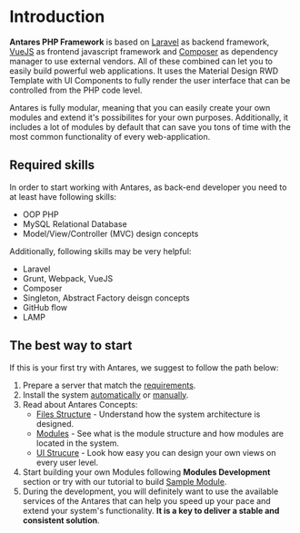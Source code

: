 # Introduction

**Antares PHP Framework** is based on [Laravel](https://laravel.com/docs/5.4) as backend framework, [VueJS](https://vuejs.org/) as frontend javascript framework and [Composer](https://getcomposer.org/) as dependency manager to use external vendors. All of these combined can let you to easily build powerful web applications. It uses the Material Design RWD Template with UI Components to fully render the user interface that can be controlled from the PHP code level.

Antares is fully modular, meaning that you can easily create your own modules and extend it's possibilites for your own purposes. Additionally, it includes a lot of modules by default that can save you tons of time with the most common functionality of every web-application.

## Required skills

In order to start working with Antares, as back-end developer you need to at least have following skills:
- OOP PHP 
- MySQL Relational Database
- Model/View/Controller (MVC) design concepts

Additionally, following skills may be very helpful:
- Laravel
- Grunt, Webpack, VueJS
- Composer
- Singleton, Abstract Factory deisgn concepts
- GitHub flow
- LAMP

## The best way to start
If this is your first try with Antares, we suggest to follow the path below:
1. Prepare a server that match the [requirements](installation/requirements.md).
2. Install the system [automatically](installation/installation_auto.md) or [manually](installation/installation_manual.md).
3. Read about Antares Concepts:   
   - [Files Structure](antares_concepts/core_&_files_structure.md) - Understand how the system architecture is designed.
   - [Modules](antares_concepts/components_&_modules.md) - See what is the module structure and how modules are located in the system.
   - [UI Strucure](modules_development/views.md) - Look how easy you can design your own views on every user level.
4. Start building your own Modules following **Modules Development** section or try with our tutorial to build [Sample Module](tutorials/sample_module.md).
5. During the development, you will definitely want to use the available services of the Antares that can help you speed up your pace and extend your system's functionality. **It is a key to deliver a stable and consistent solution**.
